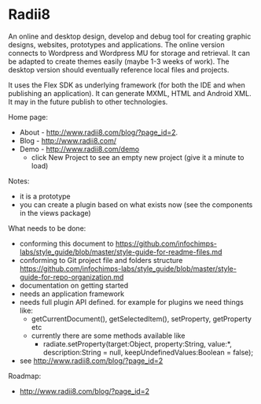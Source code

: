 Radii8
======

An online and desktop design, develop and debug tool for creating graphic designs, websites, prototypes and applications. The online version connects to Wordpress and Wordpress MU for storage and retrieval. It can be adapted to create themes easily (maybe 1-3 weeks of work). The desktop version should eventually reference local files and projects. 

It uses the Flex SDK as underlying framework (for both the IDE and when publishing an application). It can generate MXML, HTML and Android XML. It may in the future publish to other technologies. 

Home page:
 - About - http://www.radii8.com/blog/?page_id=2. 
 - Blog  - http://www.radii8.com/
 - Demo  - http://www.radii8.com/demo 
   - click New Project to see an empty new project (give it a minute to load)
 
Notes:
 - it is a prototype
 - you can create a plugin based on what exists now (see the components in the views package) 

What needs to be done:
 - conforming this document to https://github.com/infochimps-labs/style_guide/blob/master/style-guide-for-readme-files.md
 - conforming to Git project file and folders structure https://github.com/infochimps-labs/style_guide/blob/master/style-guide-for-repo-organization.md 
 - documentation on getting started
 - needs an application framework
 - needs full plugin API defined. for example for plugins we need things like:
   - getCurrentDocument(), getSelectedItem(), setProperty, getProperty etc
   - currently there are some methods available like 
     - radiate.setProperty(target:Object, property:String, value:*, description:String = null, keepUndefinedValues:Boolean = false);
 - see http://www.radii8.com/blog/?page_id=2
 
Roadmap:
 - http://www.radii8.com/blog/?page_id=2
 
 
